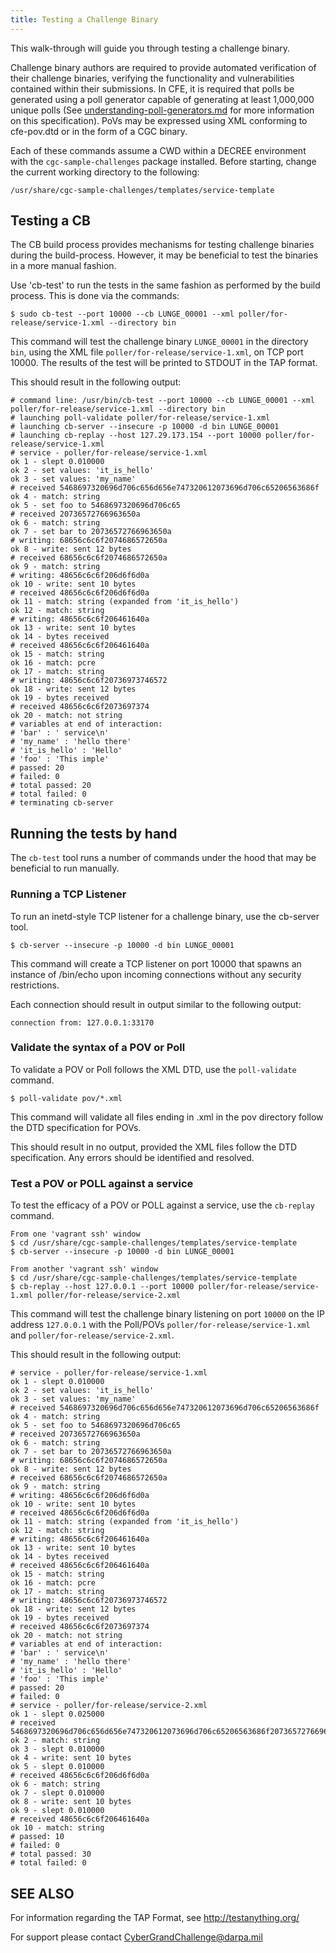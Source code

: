```yaml
---
title: Testing a Challenge Binary
---
```


This walk-through will guide you through testing a challenge binary.  

Challenge binary authors are required to provide automated verification of their challenge binaries, verifying the functionality and vulnerabilities contained within their submissions.  In CFE, it is required that polls be generated using a poll generator capable of generating at least 1,000,000 unique polls (See [understanding-poll-generators.md][polls] for more information on this specification). PoVs may be expressed using XML conforming to cfe-pov.dtd or in the form of a CGC binary.

Each of these commands assume a CWD within a DECREE environment with the `cgc-sample-challenges` package installed.  Before starting, change the current working directory to the following:

    /usr/share/cgc-sample-challenges/templates/service-template

## Testing a CB
The CB build process provides mechanisms for testing challenge binaries during the build-process.  However, it may be beneficial to test the binaries in a more manual fashion.

Use 'cb-test' to run the tests in the same fashion as performed by the build process.  This is done via the commands:

    $ sudo cb-test --port 10000 --cb LUNGE_00001 --xml poller/for-release/service-1.xml --directory bin

This command will test the challenge binary `LUNGE_00001` in the directory `bin`, using the XML file `poller/for-release/service-1.xml`, on TCP port 10000.  The results of the test will be printed to STDOUT in the TAP format.  

This should result in the following output:

    # command line: /usr/bin/cb-test --port 10000 --cb LUNGE_00001 --xml poller/for-release/service-1.xml --directory bin
    # launching poll-validate poller/for-release/service-1.xml
    # launching cb-server --insecure -p 10000 -d bin LUNGE_00001
    # launching cb-replay --host 127.29.173.154 --port 10000 poller/for-release/service-1.xml
    # service - poller/for-release/service-1.xml
    ok 1 - slept 0.010000
    ok 2 - set values: 'it_is_hello'
    ok 3 - set values: 'my_name'
    # received 5468697320696d706c656d656e747320612073696d706c65206563686f
    ok 4 - match: string
    ok 5 - set foo to 5468697320696d706c65
    # received 20736572766963650a
    ok 6 - match: string
    ok 7 - set bar to 20736572766963650a
    # writing: 68656c6c6f2074686572650a
    ok 8 - write: sent 12 bytes
    # received 68656c6c6f2074686572650a
    ok 9 - match: string
    # writing: 48656c6c6f206d6f6d0a
    ok 10 - write: sent 10 bytes
    # received 48656c6c6f206d6f6d0a
    ok 11 - match: string (expanded from 'it_is_hello')
    ok 12 - match: string
    # writing: 48656c6c6f206461640a
    ok 13 - write: sent 10 bytes
    ok 14 - bytes received
    # received 48656c6c6f206461640a
    ok 15 - match: string
    ok 16 - match: pcre
    ok 17 - match: string
    # writing: 48656c6c6f20736973746572
    ok 18 - write: sent 12 bytes
    ok 19 - bytes received
    # received 48656c6c6f2073697374
    ok 20 - match: not string
    # variables at end of interaction:
    # 'bar' : ' service\n'
    # 'my_name' : 'hello there'
    # 'it_is_hello' : 'Hello'
    # 'foo' : 'This imple'
    # passed: 20
    # failed: 0
    # total passed: 20
    # total failed: 0
    # terminating cb-server

## Running the tests by hand
The `cb-test` tool runs a number of commands under the hood that may be beneficial to run manually.

### Running a TCP Listener
To run an inetd-style TCP listener for a challenge binary, use the cb-server tool.

    $ cb-server --insecure -p 10000 -d bin LUNGE_00001

This command will create a TCP listener on port 10000 that spawns an instance of /bin/echo upon incoming connections without any security restrictions.

Each connection should result in output similar to the following output:

    connection from: 127.0.0.1:33170

### Validate the syntax of a POV or Poll
To validate a POV or Poll follows the XML DTD, use the `poll-validate` command.

    $ poll-validate pov/*.xml

This command will validate all files ending in .xml in the pov directory follow the DTD specification for POVs.

This should result in no output, provided the XML files follow the DTD specification.  Any errors should be identified and resolved.

### Test a POV or POLL against a service
To test the efficacy of a POV or POLL against a service, use the `cb-replay` command.

    From one 'vagrant ssh' window
    $ cd /usr/share/cgc-sample-challenges/templates/service-template
    $ cb-server --insecure -p 10000 -d bin LUNGE_00001

    From another 'vagrant ssh' window
    $ cd /usr/share/cgc-sample-challenges/templates/service-template
    $ cb-replay --host 127.0.0.1 --port 10000 poller/for-release/service-1.xml poller/for-release/service-2.xml

This command will test the challenge binary listening on port `10000` on the IP address `127.0.0.1` with the Poll/POVs `poller/for-release/service-1.xml` and `poller/for-release/service-2.xml`.

This should result in the following output:

    # service - poller/for-release/service-1.xml
    ok 1 - slept 0.010000
    ok 2 - set values: 'it_is_hello'
    ok 3 - set values: 'my_name'
    # received 5468697320696d706c656d656e747320612073696d706c65206563686f
    ok 4 - match: string
    ok 5 - set foo to 5468697320696d706c65
    # received 20736572766963650a
    ok 6 - match: string
    ok 7 - set bar to 20736572766963650a
    # writing: 68656c6c6f2074686572650a
    ok 8 - write: sent 12 bytes
    # received 68656c6c6f2074686572650a
    ok 9 - match: string
    # writing: 48656c6c6f206d6f6d0a
    ok 10 - write: sent 10 bytes
    # received 48656c6c6f206d6f6d0a
    ok 11 - match: string (expanded from 'it_is_hello')
    ok 12 - match: string
    # writing: 48656c6c6f206461640a
    ok 13 - write: sent 10 bytes
    ok 14 - bytes received
    # received 48656c6c6f206461640a
    ok 15 - match: string
    ok 16 - match: pcre
    ok 17 - match: string
    # writing: 48656c6c6f20736973746572
    ok 18 - write: sent 12 bytes
    ok 19 - bytes received
    # received 48656c6c6f2073697374
    ok 20 - match: not string
    # variables at end of interaction:
    # 'bar' : ' service\n'
    # 'my_name' : 'hello there'
    # 'it_is_hello' : 'Hello'
    # 'foo' : 'This imple'
    # passed: 20
    # failed: 0
    # service - poller/for-release/service-2.xml
    ok 1 - slept 0.025000
    # received 5468697320696d706c656d656e747320612073696d706c65206563686f20736572766963650a
    ok 2 - match: string
    ok 3 - slept 0.010000
    ok 4 - write: sent 10 bytes
    ok 5 - slept 0.010000
    # received 48656c6c6f206d6f6d0a
    ok 6 - match: string
    ok 7 - slept 0.010000
    ok 8 - write: sent 10 bytes
    ok 9 - slept 0.010000
    # received 48656c6c6f206461640a
    ok 10 - match: string
    # passed: 10
    # failed: 0
    # total passed: 30
    # total failed: 0

## SEE ALSO

For information regarding the TAP Format, see <http://testanything.org/>

[test]: /cgc-release-documentation/walk-throughs/testing-a-cb/
[debug]: /cgc-release-documentation/walk-throughs/debugging-a-cb/
[povs]: /cgc-release-documentation/walk-throughs/understanding-cfe-povs/
[build]: /cgc-release-documentation/walk-throughs/building-a-cb/
[polls]: /cgc-release-documentation/walk-throughs/understanding-poll-generators/

For support please contact CyberGrandChallenge@darpa.mil
